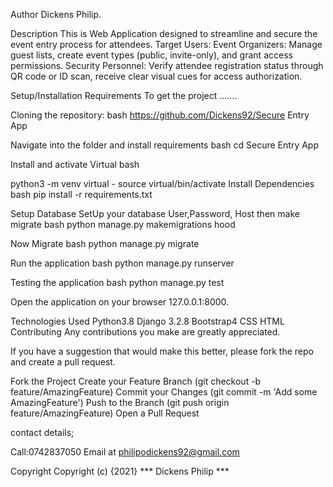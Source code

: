 Author
Dickens Philip.

Description
This is Web Application designed to streamline and secure the event entry process for attendees.
Target Users:
Event Organizers: Manage guest lists, create event types (public, invite-only), and grant access permissions.
Security Personnel: Verify attendee registration status through QR code or ID scan, receive clear visual cues for access authorization.


Setup/Installation Requirements
To get the project .......

Cloning the repository:
bash https://github.com/Dickens92/Secure Entry App

Navigate into the folder and install requirements
bash cd Secure Entry App

Install and activate Virtual
bash

python3 -m venv virtual - source virtual/bin/activate
Install Dependencies
bash pip install -r requirements.txt

Setup Database
SetUp your database User,Password, Host then make migrate bash python manage.py makemigrations hood

Now Migrate
bash python manage.py migrate

Run the application
bash python manage.py runserver

Testing the application
bash python manage.py test

Open the application on your browser 127.0.0.1:8000.

Technologies Used
Python3.8
Django 3.2.8
Bootstrap4
CSS
HTML
Contributing
Any contributions you make are greatly appreciated.

If you have a suggestion that would make this better, please fork the repo and create a pull request.

Fork the Project Create your Feature Branch (git checkout -b feature/AmazingFeature) Commit your Changes (git commit -m 'Add some AmazingFeature') Push to the Branch (git push origin feature/AmazingFeature) Open a Pull Request

contact details;

Call:0742837050 Email at philipodickens92@gmail.com

Copyright
Copyright (c) {2021} *** Dickens Philip ***

